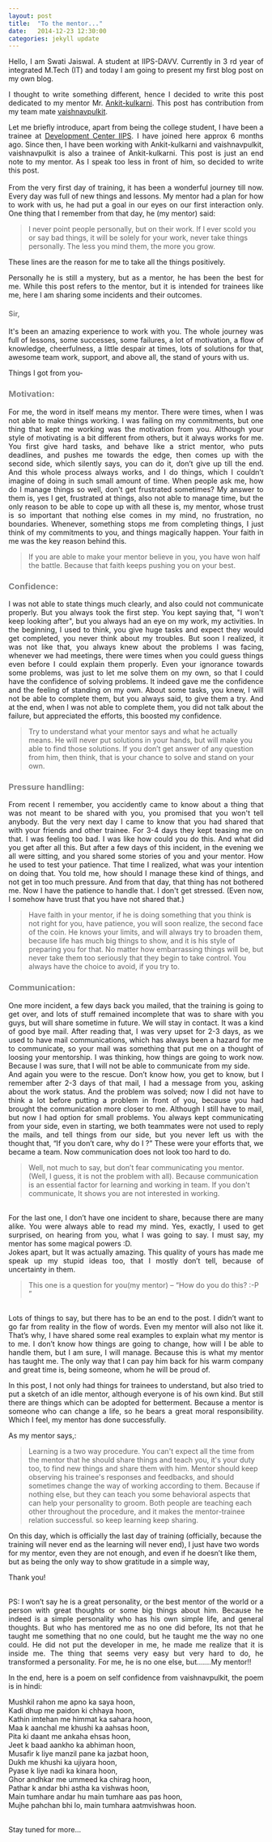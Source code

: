 ```yaml
---
layout: post
title:  "To the mentor..."
date:   2014-12-23 12:30:00
categories: jekyll update
---
```

<p style="text-align:justify;">Hello, I am Swati Jaiswal. A student at IIPS-DAVV. Currently in 3 rd year of integrated M.Tech (IT) and today I am going to present my first blog post on my own blog.</p>

<p style="text-align:justify;">I thought to write something different, hence I decided to write this post dedicated to my mentor Mr. <a href="https://github.com/Ankit-kulkarni">Ankit-kulkarni</a>. This post has contribution from my team mate <a href="https://github.com/pulkitvaishnav/">vaishnavpulkit</a>.</p>
<p style="text-align:justify;">Let me briefly introduce, apart from being the college student, I have been a trainee at <a href="http://iips.edu.in/dc_website/index.php">Development Center IIPS</a>. I have joined here approx 6 months ago. Since then, I have been working with Ankit-kulkarni and vaishnavpulkit, vaishnavpulkit is also a trainee of Ankit-kulkarni. This post is just an end note to my mentor. As I speak too less in front of him, so decided to write this post.<br><br>
From the very first day of training, it has been a wonderful journey till now. Every day was full of new things and lessons. My mentor had a plan for how to work with us, he had put a goal in our eyes on our first interaction only. One thing that I remember from that day, he (my mentor) said:</p>
<blockquote>I never point people personally, but on their work. If I ever scold you or say bad things, it will be solely for your work, never take things personally. The less you mind them, the more you grow.</blockquote>
These lines are the reason for me to take all the things positively. 

<p style="text-align:justify;">Personally he is still a mystery, but as a mentor, he has been the best for me.
While this post refers to the mentor, but it is intended for trainees like me, here I am sharing some incidents and their outcomes.</p>

<h4 style="color:rgb(128,128,128);">Sir,</h4>
<p style="text-align:justify;">It's been an amazing experience to work with you. The whole journey was full of lessons, some successes, some failures, a lot of motivation, a flow of knowledge, cheerfulness, a little despair at times, lots of solutions for that, awesome team work, support, and above all, the stand of yours with us.</p>
<p style="text-align:justify;">Things I got from you-</p>

<h3 style="color:rgb(128,128,128);">Motivation:</h3>
<p style="text-align:justify;">For me, the word in itself means my mentor. There were times, when I was not able to make things working. I was failing on my commitments, but one thing that kept me working was the motivation from you. Although your style of motivating is a bit different from others, but it always works for me. You first give hard tasks, and behave like a strict mentor, who puts deadlines, and pushes me towards the edge, then comes up with the second side, which silently says, you can do it, don’t give up till the end. And this whole process always works, and I do things, which I couldn’t imagine of doing in such small amount of time. When people ask me, how do I manage things so well, don't  get frustrated sometimes? My answer to them is, yes I get, frustrated at things, also not able to manage time, but the only reason to be able to cope up with all these is, my mentor, whose trust is so important that nothing else comes in my mind, no frustration, no boundaries. Whenever, something stops me from completing things, I just think of my commitments to you, and things magically happen. Your faith in me was the key reason behind this.</p>
<blockquote>If you are able to make your mentor believe in you, you have won half the battle. Because that faith keeps pushing you on your best.</blockquote>

<h3 style="color:rgb(128,128,128);">Confidence:</h3>
<p style="text-align:justify;">I was not able to state things much clearly, and also could not communicate properly. But you always took the first step. You kept saying that, "I won't keep looking after", but you always had an eye on my work, my activities. In the beginning, I used to think, you give huge tasks and expect they would get completed, you never think about my troubles. But soon I realized, it was not like that, you always knew about the problems I was facing, whenever we had meetings, there were times when you could guess things even before I could explain them properly. Even your ignorance towards some problems, was just to let me solve them on my own, so that I could have the confidence of solving problems. It indeed gave me the confidence and the feeling of standing on my own. About some tasks, you knew, I will not be able to complete them, but you always said, to give them a try. And at the end, when I was not able to complete them, you did not talk about the failure, but appreciated the efforts, this boosted my confidence.</p>
<blockquote>Try to understand what your mentor says and what he actually means. He will never put solutions in your hands, but will make you able to find those solutions. If you don’t get answer of any question from him, then think, that is your chance to solve and stand on your own.</blockquote>

<h3 style="color:rgb(128,128,128);">Pressure handling:</h3>
<p style="text-align:justify;">From recent I remember, you accidently came to know about a thing that was not meant to be shared with you, you promised that you won't tell anybody. But the very next day I came to know that you had shared that with your friends and other trainee. For 3-4 days they kept teasing me on that. I was feeling too bad. I was like how could you do this. And what did you get after all this. But after a few days of this incident, in the evening we all were sitting, and you shared some stories of you and your mentor. How he used to test your patience. That time I realized, what was your intention on doing that. You told me, how should I manage these kind of things, and not get in too much pressure. And from that day, that thing has not bothered me. Now I have the patience to handle that. I don't get stressed. (Even now, I somehow have trust that you have not shared that.)</p>
<blockquote>Have faith in your mentor, if he is doing something that you think is not right for you, have patience, you will soon realize, the second face of the coin. He knows your limits, and will always try to broaden them, because life has much big things to show, and it is his style of preparing you for that. No matter how embarrassing things will be, but never take them too seriously that they begin to take control. You always have the choice to avoid, if you try to.</blockquote>

<h3 style="color:rgb(128,128,128);">Communication:</h3>
<p style="text-align:justify;">One more incident, a few days back you mailed, that the training is going to get over, and lots of stuff remained incomplete that was to share with you guys, but will share sometime in future. We will stay in contact. It was a kind of good bye mail. After reading that, I was very upset for 2-3 days, as we used to have mail communications, which has always been a hazard for me to communicate, so your mail was something that put me on a thought of loosing your mentorship. I was thinking, how things are going to work now. Because I was sure, that I will not be able to communicate from my side.<br>
And again you were to the rescue. Don’t know how, you get to know, but I remember after 2-3 days of that mail, I had a message from you, asking about the work status. And the problem was solved; now I did not have to think a lot before putting a problem in front of you, because you had brought the communication more closer to me. Although I still have to mail, but now I had option for small problems. You always kept communicating from your side, even in starting, we both teammates were not used to reply the mails, and tell things from our side, but you never left us with the thought that, “If you don’t care, why do I ?” These were your efforts that, we became a team. Now communication does not look too hard to do.</p>
<blockquote>Well, not much to say, but don’t fear communicating you mentor. (Well, I guess, it is not the problem with all). Because communication is an essential factor for learning and working in team. If you don't communicate, It shows you are not interested in working.</blockquote>

<p style="text-align:justify;"><br>For the last one, I don’t have one incident to share, because there are many alike. You were always able to read my mind. Yes, exactly, I used to get surprised, on hearing from you, what I was going to say. I must say, my mentor has some magical powers :D.<br>
Jokes apart, but It was actually amazing. This quality of yours has made me speak up my stupid ideas too, that I mostly don’t tell, because of uncertainty in them.</p>
<blockquote>This one is a question for you(my mentor) – “How do you do this? :-P ”</blockquote>
<p style="text-align:justify;"><br>Lots of things to say, but there has to be an end to the post. I didn’t want to go far from reality in the flow of words. Even my mentor will also not like it. That’s why, I have shared some real examples to explain what my mentor is to me. I don’t know how things are going to change, how will I be able to handle them, but I am sure, I will manage. Because this is what my mentor has taught me. The only way that I can pay him back for his warm company and great time is, being someone, whom he will be proud of.</p>
<p style="text-align:justify;">In this post, I not only had things for trainees to understand, but also tried to put a sketch of an idle mentor, although everyone is of his own kind. But still there are things which can be adopted for betterment. Because a mentor is someone who can change a life, so he bears a great moral responsibility. Which I feel, my mentor has done successfully.</p>
<p style="text-align:justify;">As my mentor says,:</p>
<blockquote>Learning is a two way procedure. You can't expect all the time from the mentor that he should share things and teach you, it's your duty too, to find new things and share them with him. Mentor should keep observing his trainee's responses and feedbacks, and should sometimes change the way of working according to them. Because if nothing else, but they can teach you some behavioral aspects that can help your personality to groom. Both people are teaching each other throughout the procedure, and it makes the mentor-trainee relation successful. so keep learning keep sharing.</blockquote>
<p> On this day, which is officially the last day of training (officially, because the training will never end as the learning will never end), I just have two words for my mentor, even they are not enough, and even if he doesn’t like them, but as being the only way to show gratitude in a simple way,</p>
<p style="text-align:justify;">Thank you!</p>
<p style="text-align:justify;"><br>PS: I won’t say he is a great personality, or the best mentor of the world or a person with great thoughts or some big things about him. Because he indeed is a simple personality who has his own simple life, and general thoughts. But who has mentored me as no one did before, Its not that he taught me something that no one could, but he taught me the way no one could. He did not put the developer in me, he made me realize that it is inside me. The thing that seems very easy but very hard to do, he transformed a personality. For me, he is no one else, but…….My mentor!!</p>

<p style="text-align:justify;">In the end, here is a poem on self confidence from vaishnavpulkit, the poem is in hindi:</p>
<p style="text-align:justify;">
Mushkil rahon me apno ka saya hoon,<br>
Kadi dhup me paidon ki chhaya hoon,<br>
Kathin imtehan me himmat ka sahara hoon,<br>
Maa k aanchal me khushi ka aahsas hoon,<br>
Pita ki daant me ankaha ehsas hoon,<br> 
Jeet k baad aankho ka abhiman hoon,<br>
Musafir k liye manzil pane ka jazbat hoon,<br>
Dukh me khushi ka ujiyara hoon,<br>
Pyase k liye nadi ka kinara hoon,<br>
Ghor andhkar me ummeed ka chirag hoon,<br> 
Pathar k andar bhi astha ka vishwas hoon,<br>
Main tumhare andar hu main tumhare aas pas hoon,<br>
Mujhe pahchan bhi lo, main tumhara aatmvishwas hoon.<br><br>
</p>
Stay tuned for more...


